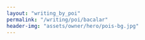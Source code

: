 ```yaml
---
layout: "writing_by_poi"
permalink: "/writing/poi/bacalar"
header-img: "assets/owner/hero/pois-bg.jpg"
---
```

